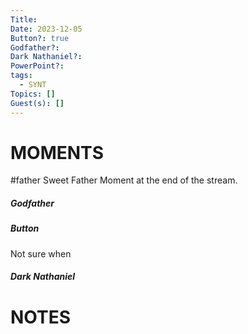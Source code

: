 ```yaml
---
Title: 
Date: 2023-12-05
Button?: true
Godfather?: 
Dark Nathaniel?: 
PowerPoint?: 
tags:
  - SYNT
Topics: []
Guest(s): []
---
```

# MOMENTS
#father Sweet Father Moment at the end of the stream. 
##### Godfather

##### Button
Not sure when 
##### Dark Nathaniel

# NOTES

